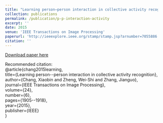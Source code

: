 ```yaml
---
title: "Learning person–person interaction in collective activity recognition"
collection: publications
permalink: /publication/p-p-interaction-activity
excerpt: ''
date: 2015
venue: 'IEEE Transactions on Image Processing'
paperurl: 'http://ieeexplore.ieee.org/stamp/stamp.jsp?arnumber=7055886'
citation: ''
---
```

[Download paper here](http://ieeexplore.ieee.org/stamp/stamp.jsp?arnumber=7055886)

Recommended citation:<br />
@article{chang2015learning,<br />
  title={Learning person--person interaction in collective activity recognition},<br />
  author={Chang, Xiaobin and Zheng, Wei-Shi and Zhang, Jianguo},<br />
  journal={IEEE Transactions on Image Processing},<br />
  volume={24},<br />
  number={6},<br />
  pages={1905--1918},<br />
  year={2015},<br />
  publisher={IEEE}<br />
}<br />
